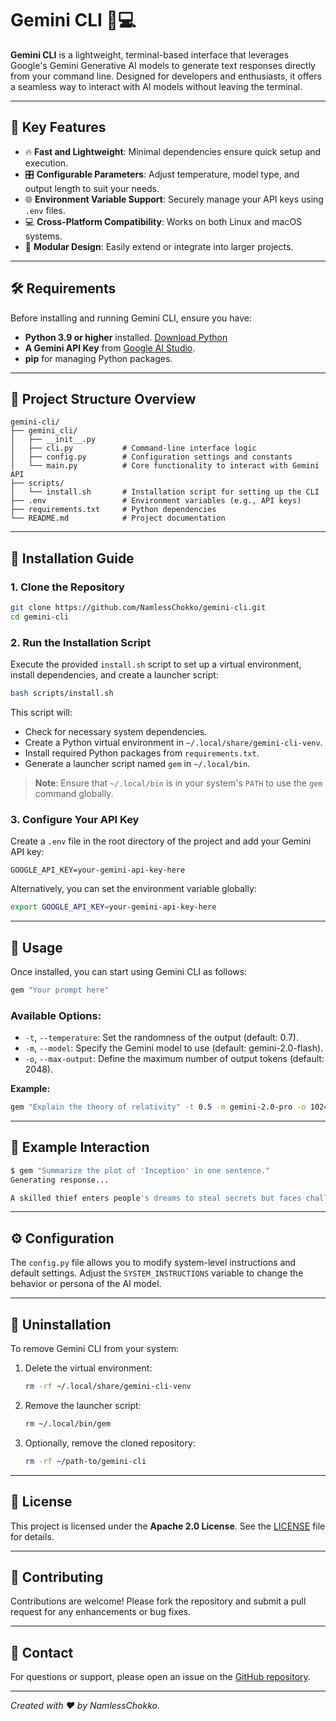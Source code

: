 # Gemini CLI 🧠💻

**Gemini CLI** is a lightweight, terminal-based interface that leverages Google's Gemini Generative AI models to generate text responses directly from your command line. Designed for developers and enthusiasts, it offers a seamless way to interact with AI models without leaving the terminal.

---

## 📌 Key Features

* 🔥 **Fast and Lightweight**: Minimal dependencies ensure quick setup and execution.
* 🎛️ **Configurable Parameters**: Adjust temperature, model type, and output length to suit your needs.
* 🌐 **Environment Variable Support**: Securely manage your API keys using `.env` files.
* 💻 **Cross-Platform Compatibility**: Works on both Linux and macOS systems.
* 🧹 **Modular Design**: Easily extend or integrate into larger projects.

---

## 🛠️ Requirements

Before installing and running Gemini CLI, ensure you have:

* **Python 3.9 or higher** installed. [Download Python](https://www.python.org/downloads/)
* **A Gemini API Key** from [Google AI Studio](https://aistudio.google.com/app/apikey).
* **pip** for managing Python packages.

---

## 📁 Project Structure Overview

```
gemini-cli/
├── gemini_cli/
│   ├── __init__.py
│   ├── cli.py           # Command-line interface logic
│   ├── config.py        # Configuration settings and constants
│   └── main.py          # Core functionality to interact with Gemini API
├── scripts/
│   └── install.sh       # Installation script for setting up the CLI
├── .env                 # Environment variables (e.g., API keys)
├── requirements.txt     # Python dependencies
└── README.md            # Project documentation
```

---

## 🔧 Installation Guide

### 1. Clone the Repository

```bash
git clone https://github.com/NamlessChokko/gemini-cli.git
cd gemini-cli
```

### 2. Run the Installation Script

Execute the provided `install.sh` script to set up a virtual environment, install dependencies, and create a launcher script:

```bash
bash scripts/install.sh
```

This script will:

* Check for necessary system dependencies.
* Create a Python virtual environment in `~/.local/share/gemini-cli-venv`.
* Install required Python packages from `requirements.txt`.
* Generate a launcher script named `gem` in `~/.local/bin`.

> **Note**: Ensure that `~/.local/bin` is in your system's `PATH` to use the `gem` command globally.

### 3. Configure Your API Key

Create a `.env` file in the root directory of the project and add your Gemini API key:

```
GOOGLE_API_KEY=your-gemini-api-key-here
```

Alternatively, you can set the environment variable globally:

```bash
export GOOGLE_API_KEY=your-gemini-api-key-here
```

---

## 🚀 Usage

Once installed, you can start using Gemini CLI as follows:

```bash
gem "Your prompt here"
```

### Available Options:

* `-t`, `--temperature`: Set the randomness of the output (default: 0.7).
* `-m`, `--model`: Specify the Gemini model to use (default: gemini-2.0-flash).
* `-o`, `--max-output`: Define the maximum number of output tokens (default: 2048).

**Example:**

```bash
gem "Explain the theory of relativity" -t 0.5 -m gemini-2.0-pro -o 1024
```

---

## 🧪 Example Interaction

```bash
$ gem "Summarize the plot of 'Inception' in one sentence."
Generating response...

A skilled thief enters people's dreams to steal secrets but faces challenges when tasked with planting an idea instead.
```

---

## ⚙️ Configuration

The `config.py` file allows you to modify system-level instructions and default settings. Adjust the `SYSTEM_INSTRUCTIONS` variable to change the behavior or persona of the AI model.

---

## 🧹 Uninstallation

To remove Gemini CLI from your system:

1. Delete the virtual environment:

   ```bash
   rm -rf ~/.local/share/gemini-cli-venv
   ```

2. Remove the launcher script:

   ```bash
   rm ~/.local/bin/gem
   ```

3. Optionally, remove the cloned repository:

   ```bash
   rm -rf ~/path-to/gemini-cli
   ```

---

## 📜 License

This project is licensed under the **Apache 2.0 License**. See the [LICENSE](LICENSE) file for details.

---

## 🤝 Contributing

Contributions are welcome! Please fork the repository and submit a pull request for any enhancements or bug fixes.

---

## 📢 Contact

For questions or support, please open an issue on the [GitHub repository](https://github.com/NamlessChokko/gemini-cli.git/issues).

---

*Created with ❤️ by NamlessChokko.*
